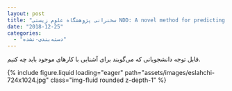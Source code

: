 ```yaml
---
layout: post
title: "سخنرانی پژوهشگاه علوم زیستی NDD: A novel method for predicting drug-drug interaction by deep neural network"
date: "2018-12-25"
categories: 
  - "دسته‌بندی-نشده"
---
```


قابل توجه دانشجویانی که می‌گویند برای آشنایی با کارهای موجود باید چه کنیم.

{% include figure.liquid loading="eager" path="assets/images/eslahchi-724x1024.jpg" class="img-fluid rounded z-depth-1" %}
